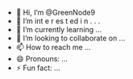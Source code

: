  - 👋 Hi, I’m @GreenNode9
-  👀 I’m  int e     r      es  t ed i n    .    . .       
- 🌱 I’m currently learning  ...          
- 💞️ I’m looking to collaborate on ...   
- 📫 How to reach me ... 
- 😄 Pronouns: ...
- ⚡ Fun fact: ...

<!---
GreenNode9/GreenNode9 is a ✨ special ✨ repository because its `README.md` (this file) appears on your GitHub profile.
You can click the Preview link to take a look at your changes.
--->
